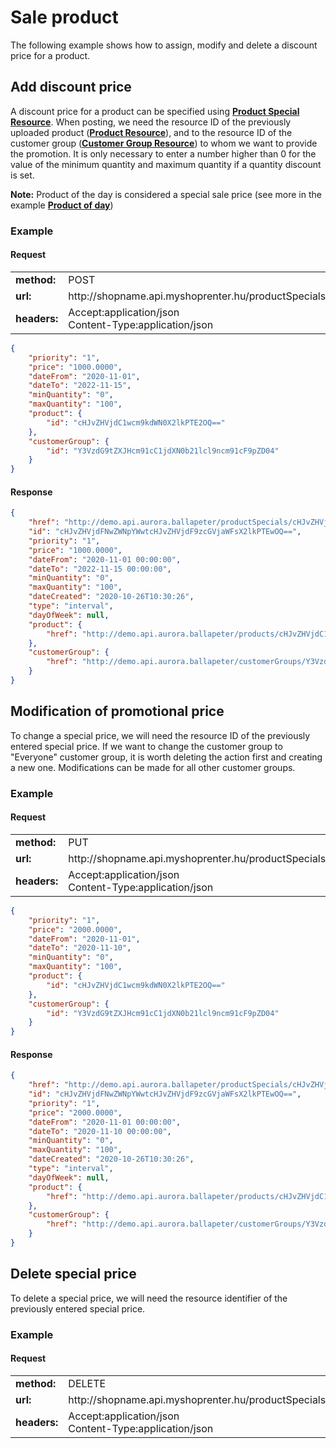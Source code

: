 # Sale product

The following example shows how to assign, modify and delete a discount price for a product.

## Add discount price

A discount price for a product can be specified using [**Product Special Resource**](../../api/product_special.md).
When posting, we need the resource ID of the previously uploaded product ([**Product Resource**](../../api/product.md)),
and to the resource ID of the customer group ([**Customer Group Resource**](../../api/customer_group.md)) to whom we want to provide the promotion.
It is only necessary to enter a number higher than 0 for the value of the minimum quantity and maximum quantity if a quantity discount is set.

**Note:** Product of the day is considered a special sale price (see more in the example [**Product of day**](./01_1_product_special_product_of_day.md))

### Example

#### Request

<table>
  <tr>
    <td><b>method:</b></td>
    <td>POST</td>
  </tr>
  <tr>
    <td><b>url:</b></td>
    <td>http://shopname.api.myshoprenter.hu/productSpecials</td>
  </tr>
  <tr>
    <td><b>headers:</b></td>
    <td>
        Accept:application/json<br>
        Content-Type:application/json
    </td>
  </tr>
</table>

```json
{
    "priority": "1",
    "price": "1000.0000",
    "dateFrom": "2020-11-01",
    "dateTo": "2022-11-15",
    "minQuantity": "0",
    "maxQuantity": "100",
    "product": {
        "id": "cHJvZHVjdC1wcm9kdWN0X2lkPTE2OQ=="
    },
    "customerGroup": {
        "id": "Y3VzdG9tZXJHcm91cC1jdXN0b21lcl9ncm91cF9pZD04"
    }
}
```

#### Response

```json
{
    "href": "http://demo.api.aurora.ballapeter/productSpecials/cHJvZHVjdFNwZWNpYWwtcHJvZHVjdF9zcGVjaWFsX2lkPTEwOQ==",
    "id": "cHJvZHVjdFNwZWNpYWwtcHJvZHVjdF9zcGVjaWFsX2lkPTEwOQ==",
    "priority": "1",
    "price": "1000.0000",
    "dateFrom": "2020-11-01 00:00:00",
    "dateTo": "2022-11-15 00:00:00",
    "minQuantity": "0",
    "maxQuantity": "100",
    "dateCreated": "2020-10-26T10:30:26",
    "type": "interval",
    "dayOfWeek": null,
    "product": {
        "href": "http://demo.api.aurora.ballapeter/products/cHJvZHVjdC1wcm9kdWN0X2lkPTE2OQ=="
    },
    "customerGroup": {
        "href": "http://demo.api.aurora.ballapeter/customerGroups/Y3VzdG9tZXJHcm91cC1jdXN0b21lcl9ncm91cF9pZD04"
    }
}
```

## Modification of promotional price

To change a special price, we will need the resource ID of the previously entered special price.
If we want to change the customer group to "Everyone" customer group, it is worth deleting the action first and creating a new one. Modifications can be made for all other customer groups.

### Example

#### Request

<table>
  <tr>
    <td><b>method:</b></td>
    <td>PUT</td>
  </tr>
  <tr>
    <td><b>url:</b></td>
    <td>http://shopname.api.myshoprenter.hu/productSpecials/product_special_id</td>
  </tr>
  <tr>
    <td><b>headers:</b></td>
    <td>
        Accept:application/json<br>
        Content-Type:application/json
    </td>
  </tr>
</table>

```json
{
    "priority": "1",
    "price": "2000.0000",
    "dateFrom": "2020-11-01",
    "dateTo": "2020-11-10",
    "minQuantity": "0",
    "maxQuantity": "100",
    "product": {
        "id": "cHJvZHVjdC1wcm9kdWN0X2lkPTE2OQ=="
    },
    "customerGroup": {
        "id": "Y3VzdG9tZXJHcm91cC1jdXN0b21lcl9ncm91cF9pZD04"
    }
}
```

#### Response

```json
{
    "href": "http://demo.api.aurora.ballapeter/productSpecials/cHJvZHVjdFNwZWNpYWwtcHJvZHVjdF9zcGVjaWFsX2lkPTEwOQ==",
    "id": "cHJvZHVjdFNwZWNpYWwtcHJvZHVjdF9zcGVjaWFsX2lkPTEwOQ==",
    "priority": "1",
    "price": "2000.0000",
    "dateFrom": "2020-11-01 00:00:00",
    "dateTo": "2020-11-10 00:00:00",
    "minQuantity": "0",
    "maxQuantity": "100",
    "dateCreated": "2020-10-26T10:30:26",
    "type": "interval",
    "dayOfWeek": null,
    "product": {
        "href": "http://demo.api.aurora.ballapeter/products/cHJvZHVjdC1wcm9kdWN0X2lkPTE2OQ=="
    },
    "customerGroup": {
        "href": "http://demo.api.aurora.ballapeter/customerGroups/Y3VzdG9tZXJHcm91cC1jdXN0b21lcl9ncm91cF9pZD04"
    }
}
```

## Delete special price

To delete a special price, we will need the resource identifier of the previously entered special price.

### Example

#### Request

<table>
  <tr>
    <td><b>method:</b></td>
    <td>DELETE</td>
  </tr>
  <tr>
    <td><b>url:</b></td>
    <td>http://shopname.api.myshoprenter.hu/productSpecials/product_special_id</td>
  </tr>
  <tr>
    <td><b>headers:</b></td>
    <td>
        Accept:application/json<br>
        Content-Type:application/json
    </td>
  </tr>
</table>
